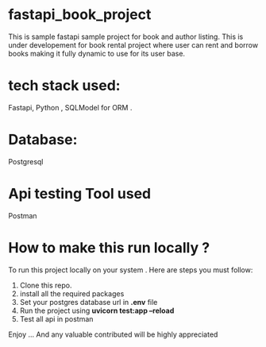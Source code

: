 # fastapi_book_project
This is sample fastapi sample project for book and author listing. This is under developement for book rental project where user can rent and borrow books making it fully dynamic to use for its user base.


# tech stack used:
Fastapi, Python , SQLModel for ORM .

# Database:
Postgresql

# Api testing Tool used
Postman

# How to make this run locally ?

To run this project locally on your system . Here are steps you must follow:
1. Clone this repo.
2. install all the required packages
3. Set your postgres database url in **.env** file 
4. Run the project using **uvicorn test:app –reload**
5. Test all api in postman 

Enjoy ... And any valuable contributed will be highly appreciated
